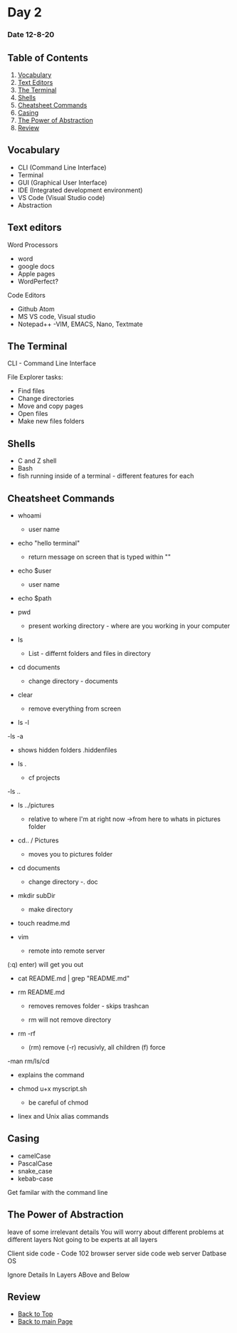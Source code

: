 # Day 2 
### Date 12-8-20

## Table of Contents

1. [Vocabulary](#vocabulary)
1. [Text Editors](#text-editors)
1. [The Terminal](#the-terminal)
1. [Shells](#Shells)
1. [Cheatsheet Commands](#Cheatsheet-Commands)
1. [Casing](#casing)
1. [The Power of Abstraction](#The-Power-of-Abstraction)
1. [Review](#review)

## Vocabulary

- CLI (Command Line Interface)
- Terminal 
- GUI (Graphical User Interface)
- IDE (Integrated development environment)
- VS Code (Visual Studio code)
- Abstraction

## Text editors

Word Processors
 - word
 - google docs
 - Apple pages
 - WordPerfect?
 
Code Editors
- Github Atom
- MS VS code, Visual studio
- Notepad++
-VIM, EMACS, Nano, Textmate

## The Terminal

CLI - Command Line Interface

File Explorer tasks:
- Find files
- Change directories
- Move and copy pages
- Open files
- Make new files folders

## Shells
- C and Z shell
- Bash
- fish
running inside of a terminal - different features for each

## Cheatsheet Commands
- whoami
  - user name

- echo "hello terminal"
  - return message on screen that is typed within ""

- echo $user
  - user name

- echo $path

- pwd
  - present working directory - where are you working in your computer

- ls
  - List - differnt folders and files in directory

- cd documents
  - change directory - documents

- clear
  - remove everything from screen

- ls -l

-ls -a
  - shows hidden folders .hiddenfiles

- ls .
  - cf projects

-ls ..

- ls ../pictures
  - relative to where I'm at right now ->from here to whats in pictures folder

- cd.. / Pictures
  - moves you to pictures folder

- cd documents
  - change directory -. doc

- mkdir subDir
  - make directory

- touch readme.md

- vim
  - remote into remote server

(:q) enter) will get you out

- cat README.md | grep "README.md"

- rm README.md
  - removes removes folder - skips trashcan

  - rm will not remove directory
  
- rm -rf
  - (rm) remove (-r) recusivly, all children (f) force

-man rm/ls/cd
  - explains the command

- chmod u+x myscript.sh
  - be careful of chmod 

- linex and Unix alias commands

## Casing
- camelCase
- PascalCase
- snake_case
- kebab-case

Get familar with the command line

## The Power of Abstraction
 leave of some irrelevant details
 You will worry about different problems at different layers
 Not going to be experts at all layers

Client side code - Code 102
browser
server side code
web server
Datbase
OS

Ignore
Details
In
Layers
ABove
and
Below


## Review







- [Back to Top](#Table-of-Contents)
- [Back to main Page](README.md)